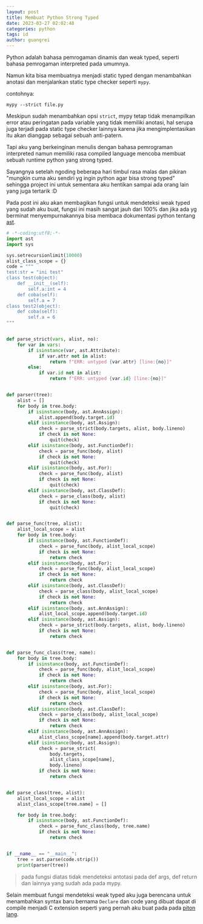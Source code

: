 ```yaml
---
layout: post
title: Membuat Python Strong Typed
date: 2023-03-27 02:02:48
categories: python
tags: id
author: guangrei
---
```


Python adalah bahasa pemrogaman dinamis dan weak typed, seperti bahasa pemrogaman interpreted pada umumnya.

Namun kita bisa membuatnya menjadi static typed dengan menambahkan anotasi dan menjalankan static type checker seperti `mypy`.

contohnya:
```
mypy --strict file.py
```

Meskipun sudah menambahkan opsi `strict`, mypy tetap tidak menampilkan error atau peringatan pada variable yang tidak memiliki anotasi, hal serupa juga terjadi pada static type checker lainnya karena jika mengimplentasikan itu akan dianggap sebagai sebuah anti-patern.

Tapi aku yang berkeinginan menulis dengan bahasa pemrograman interpreted namun memiliki rasa compiled language mencoba membuat sebuah runtime python yang strong typed.

Sayangnya setelah ngoding beberapa hari timbul rasa malas dan pikiran "mungkin cuma aku sendiri yg ingin python agar bisa strong typed" sehingga project ini untuk sementara aku hentikan sampai ada orang lain yang juga tertarik :D

Pada post ini aku akan membagikan fungsi untuk mendeteksi weak typed yang sudah aku buat, fungsi ini masih sangat jauh dari 100% dan jika ada yg berminat menyempurnakannya bisa membaca dokumentasi python tentang [ast](https://docs.python.org/3/library/ast.html).

```python
# -*-coding:utf8;-*-
import ast
import sys

sys.setrecursionlimit(10000)
alist_class_scope = {}
code = """
test:str = "ini test"
class test(object):
	def __init__(self):
		self.a:int = 4
	def coba(self):
		self.a = 7
class test2(object):
	def coba(self):
		self.a = 6
"""


def parse_strict(vars, alist, no):
    for var in vars:
        if isinstance(var, ast.Attribute):
            if var.attr not in alist:
                return f"ERR: untyped {var.attr} [line:{no}]"
        else:
            if var.id not in alist:
                return f"ERR: untyped {var.id} [line:{no}]"


def parser(tree):
    alist = []
    for body in tree.body:
        if isinstance(body, ast.AnnAssign):
            alist.append(body.target.id)
        elif isinstance(body, ast.Assign):
            check = parse_strict(body.targets, alist, body.lineno)
            if check is not None:
                quit(check)
        elif isinstance(body, ast.FunctionDef):
            check = parse_func(body, alist)
            if check is not None:
                quit(check)
        elif isinstance(body, ast.For):
            check = parse_func(body, alist)
            if check is not None:
                quit(check)
        elif isinstance(body, ast.ClassDef):
            check = parse_class(body, alist)
            if check is not None:
                quit(check)


def parse_func(tree, alist):
    alist_local_scope = alist
    for body in tree.body:
        if isinstance(body, ast.FunctionDef):
            check = parse_func(body, alist_local_scope)
            if check is not None:
                return check
        elif isinstance(body, ast.For):
            check = parse_func(body, alist_local_scope)
            if check is not None:
                return check
        elif isinstance(body, ast.ClassDef):
            check = parse_class(body, alist_local_scope)
            if check is not None:
                return check
        elif isinstance(body, ast.AnnAssign):
            alist_local_scope.append(body.target.id)
        elif isinstance(body, ast.Assign):
            check = parse_strict(body.targets, alist, body.lineno)
            if check is not None:
                return check


def parse_func_class(tree, name):
    for body in tree.body:
        if isinstance(body, ast.FunctionDef):
            check = parse_func(body, alist_local_scope)
            if check is not None:
                return check
        elif isinstance(body, ast.For):
            check = parse_func(body, alist_local_scope)
            if check is not None:
                return check
        elif isinstance(body, ast.ClassDef):
            check = parse_class(body, alist_local_scope)
            if check is not None:
                return check
        elif isinstance(body, ast.AnnAssign):
            alist_class_scope[name].append(body.target.attr)
        elif isinstance(body, ast.Assign):
            check = parse_strict(
                body.targets,
                alist_class_scope[name],
                body.lineno)
            if check is not None:
                return check


def parse_class(tree, alist):
    alist_local_scope = alist
    alist_class_scope[tree.name] = []

    for body in tree.body:
        if isinstance(body, ast.FunctionDef):
            check = parse_func_class(body, tree.name)
            if check is not None:
                return check


if __name__ == "__main__":
    tree = ast.parse(code.strip())
    print(parser(tree))
```

> pada fungsi diatas tidak mendeteksi antotasi pada def args, def return dan lainnya yang sudah ada pada mypy.

Selain membuat fungsi mendeteksi weak typed aku juga berencana untuk menambahkan syntax baru bernama `Declare` dan code yang dibuat dapat di compile menjadi C extension seperti yang pernah aku buat pada pada [piton lang](https://github.com/guangrei/piton-lang).


